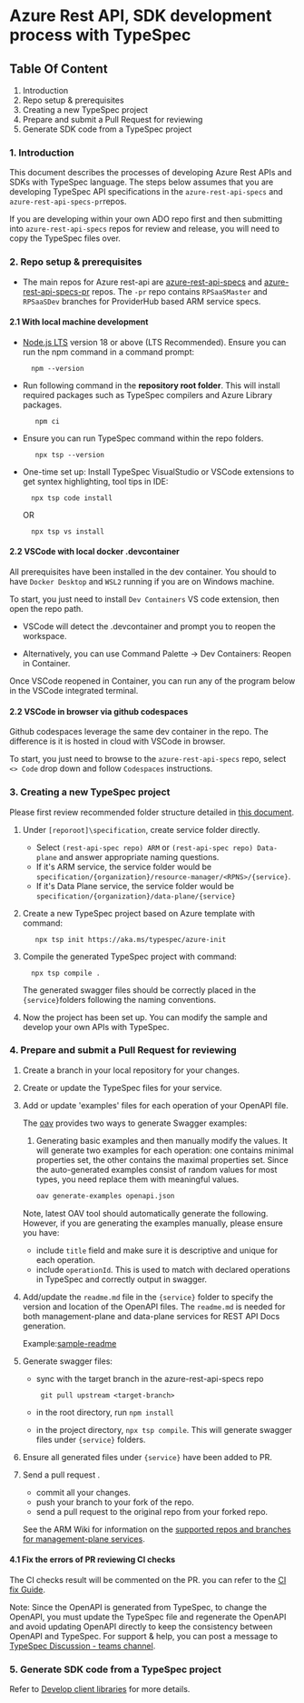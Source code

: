 # Azure Rest API, SDK development process with TypeSpec

## Table Of Content

1. Introduction
2. Repo setup & prerequisites
3. Creating a new TypeSpec project
4. Prepare and submit a Pull Request for reviewing
5. Generate SDK code from a TypeSpec project

### 1. Introduction

This document describes the processes of developing Azure Rest APIs and SDKs with TypeSpec language. The steps below
 assumes that you are developing TypeSpec API specifications in the `azure-rest-api-specs` and `azure-rest-api-specs-pr`repos.

If you are developing within your own ADO repo first and then submitting into `azure-rest-api-specs` repos for review and
 release, you will need to copy the TypeSpec files over.

### 2. Repo setup & prerequisites

- The main repos for Azure rest-api are [azure-rest-api-specs](https://github.com/azure/azure-rest-api-specs) and [azure-rest-api-specs-pr](https://github.com/azure/azure-rest-api-specs-pr)
 repos. The `-pr` repo contains `RPSaaSMaster` and `RPSaaSDev` branches for ProviderHub based ARM service specs.

#### 2.1 With local machine development

- [Node.js LTS](https://nodejs.org/en) version 18 or above (LTS Recommended).
 Ensure you can run the npm command in a command prompt:

  ```npm
    npm --version
  ```

- Run following command in the **repository root folder**. This will install required packages such as TypeSpec
 compilers and Azure Library packages.

  ```npm
     npm ci
  ```

- Ensure you can run TypeSpec command within the repo folders.

  ```npm
     npx tsp --version
  ```

- One-time set up: Install TypeSpec VisualStudio or VSCode extensions to get syntex highlighting, tool tips in IDE:
  
  ```npm
    npx tsp code install
  ```

  OR

    ```npm
      npx tsp vs install
    ```

#### 2.2  VSCode with local docker .devcontainer

All prerequisites have been installed in the dev container. You should to have `Docker Desktop` and `WSL2` running if
 you are on Windows machine.

To start, you just need to install `Dev Containers` VS code extension, then open the repo path.

- VSCode will detect the .devcontainer and prompt you to reopen the workspace.

- Alternatively, you can use Command Palette -> Dev Containers: Reopen in Container.
  
Once VSCode reopened in Container, you can run any of the program below in the VSCode integrated terminal.

#### 2.2 VSCode in browser via github codespaces

Github codespaces leverage the same dev container in the repo. The difference is it is hosted in cloud with VSCode in
 browser.

To start, you just need to browse to the `azure-rest-api-specs` repo, select `<> Code` drop down and follow `Codespaces`
 instructions.

### 3. Creating a new TypeSpec project

Please first review recommended folder structure detailed in [this document](https://github.com/Azure/azure-rest-api-specs/blob/main/documentation/directory-structure.md).

1. Under `[reporoot]\specification`, create service folder directly.
   - Select `(rest-api-spec repo) ARM` or `(rest-api-spec repo) Data-plane` and answer appropriate naming questions.
   - If it's ARM service, the service folder would be `specification/{organization}/resource-manager/<RPNS>/{service}`.
   - If it's Data Plane service, the service folder would be `specification/{organization}/data-plane/{service}`
2. Create a new TypeSpec project based on Azure template with command:

    ```cli
       npx tsp init https://aka.ms/typespec/azure-init
    ```
3. Compile the generated TypeSpec project with command:

    ```cli
      npx tsp compile .
    ```

    The generated swagger files should be correctly placed in the `{service}`folders following the naming conventions.

4. Now the project has been set up. You can modify the sample and develop your own APIs with TypeSpec.

### 4. Prepare and submit a Pull Request for reviewing

1. Create a branch in your local repository for your changes.

2. Create or update the TypeSpec files for your service.

3. Add or update 'examples' files for each operation of your OpenAPI file.

   The [oav](https://github.com/Azure/oav) provides two ways to generate Swagger examples:

   1. Generating basic examples and then manually modify the values. It will generate two examples for each operation:
    one contains minimal properties set, the other contains the maximal properties set. Since the auto-generated
     examples consist of random values for most types, you need replace them with meaningful values.

       ```bash
       oav generate-examples openapi.json
       ```

    Note, latest OAV tool should automatically generate the following. However, if you are generating the examples manually,
     please ensure you have:
    - include `title` field and make sure it is descriptive and unique for each operation.
    - include `operationId`. This is used to match with declared operations in TypeSpec and correctly output in swagger.

4. Add/update the `readme.md` file in the `{service}` folder to specify the version and location of the OpenAPI files. The `readme.md` is needed for both management-plane and data-plane services for REST API Docs generation.

   Example:[sample-readme](https://github.com/Azure/azure-rest-api-specs/blob/main/specification/widget/resource-manager/Microsoft.Widget/Widget/readme.md)

5. Generate swagger files:
   - sync with the target branch in the azure-rest-api-specs repo

      ```git
       git pull upstream <target-branch>
      ```

   - in the root directory, run `npm install`
   - in the project directory, `npx tsp compile`. This will generate swagger files under `{service}` folders.

6. Ensure all generated files under `{service}` have been added to PR.

7. Send a pull request .

   - commit all your changes.
   - push your branch to your fork of the repo.
   - send a pull request to the original repo from your forked repo.

   See the ARM Wiki for information on the [supported repos and branches for management-plane services](https://armwiki.azurewebsites.net/rpaas/swaggeronboarding.html#supported-github-reposbranches).

#### 4.1 Fix the errors of PR reviewing CI checks

The CI checks result will be commented on the PR. you can refer to the [CI fix Guide](https://github.com/Azure/azure-rest-api-specs/blob/main/documentation/ci-fix.md).

Note:
Since the OpenAPI is generated from TypeSpec, to change the OpenAPI, you must update the TypeSpec file and regenerate the
 OpenAPI and avoid updating OpenAPI directly to keep the consistency between OpenAPI and TypeSpec.
For support & help, you can post a message to [TypeSpec Discussion - teams channel](https://teams.microsoft.com/l/channel/19%3A906c1efbbec54dc8949ac736633e6bdf%40thread.skype/TypeSpec%20Discussion?groupId=3e17dcb0-4257-4a30-b843-77f47f1d4121&tenantId=72f988bf-86f1-41af-91ab-2d7cd011db47).

### 5. Generate SDK code from a TypeSpec project

Refer to [Develop client libraries](https://eng.ms/docs/products/azure-developer-experience/develop/sdk-develop?tabs=management) for more details.
